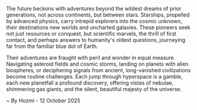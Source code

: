 
The future beckons with adventures beyond the wildest dreams of prior generations, not across continents, but between stars. Starships, propelled by advanced physics, carry intrepid explorers into the cosmic unknown, their destinations new worlds and uncharted galaxies. These pioneers seek not just resources or conquest, but scientific marvels, the thrill of first contact, and perhaps answers to humanity's oldest questions, journeying far from the familiar blue dot of Earth.

Their adventures are fraught with peril and wonder in equal measure. Navigating asteroid fields and cosmic storms, landing on planets with alien biospheres, or deciphering signals from ancient, long-vanished civilizations become routine challenges. Each jump through hyperspace is a gamble, each new planetfall a profound discovery, offering vistas of nebulae, shimmering gas giants, and the silent, beautiful majesty of the universe.

~ By Hozmi - 12 October 2025

